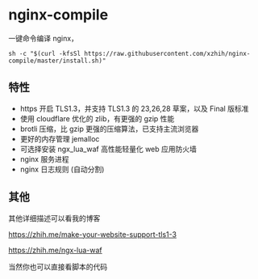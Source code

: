 # nginx-compile

一键命令编译 nginx，

```shell
sh -c "$(curl -kfsSl https://raw.githubusercontent.com/xzhih/nginx-compile/master/install.sh)"
```

## 特性

- https 开启 TLS1.3，并支持 TLS1.3 的 23,26,28 草案，以及 Final 版标准
- 使用 cloudflare 优化的 zlib，有更强的 gzip 性能
- brotli 压缩，比 gzip 更强的压缩算法，已支持主流浏览器
- 更好的内存管理 jemalloc
- 可选择安装 ngx_lua_waf 高性能轻量化 web 应用防火墙
- nginx 服务进程
- nginx 日志规则 (自动分割)

## 其他

其他详细描述可以看我的博客

https://zhih.me/make-your-website-support-tls1-3 

https://zhih.me/ngx-lua-waf

当然你也可以直接看脚本的代码